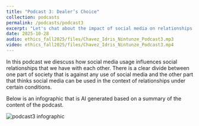 ```yaml
---
title: "Podcast 3: Dealer’s Choice"
collection: podcasts
permalink: /podcasts/podcast3
excerpt: "Let's chat about the impact of social media on relationships."
date: 2025-10-28
audio: ethics_fall2025/files/Chavez_Idris_Nintunze_Podcast3.mp3
video: ethics_fall2025/files/Chavez_Idris_Nintunze_Podcast3.mp4
---
```

In this podcast we diescuss how social media usage influences social relationships that we have with each other. There is a clear divide between one part of society that is against any use of social media and the other part that thinks social media can be used in the context of relationships under certain conditions.

Below is an infographic that is AI generated based on a summary of the content of the podcast.

![podcast3 infographic](ethics_fall2025/files/infographic.png)